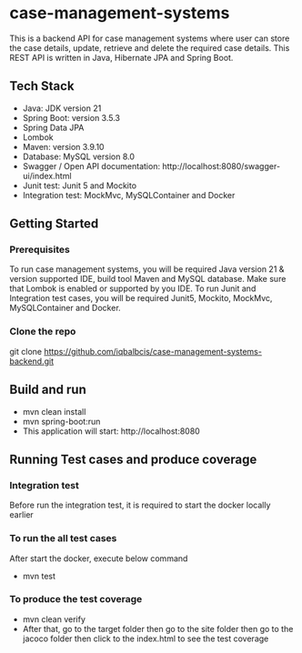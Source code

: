 # case-management-systems
This is a backend API for case management systems where user 
can store the case details, update, retrieve and delete the 
required case details. This REST API is written in Java, 
Hibernate JPA and Spring Boot.

## Tech Stack
- Java: JDK version 21
- Spring Boot: version 3.5.3
- Spring Data JPA
- Lombok
- Maven: version 3.9.10
- Database: MySQL version 8.0
- Swagger / Open API documentation: http://localhost:8080/swagger-ui/index.html
- Junit test: Junit 5 and Mockito
- Integration test: MockMvc, MySQLContainer and Docker

## Getting Started

### Prerequisites
To run case management systems, you will be required Java version 21 
& version supported IDE, build tool Maven and MySQL database. Make 
sure that Lombok is enabled or supported by you IDE. To run Junit 
and Integration test cases, you will be required Junit5, Mockito, 
MockMvc, MySQLContainer and Docker. 

### Clone the repo
git clone https://github.com/iqbalbcis/case-management-systems-backend.git

## Build and run
- mvn clean install 
- mvn spring-boot:run
- This application will start: http://localhost:8080

## Running Test cases and produce coverage

### Integration test
Before run the integration test, it is required to start the docker
locally earlier

### To run the all test cases
After start the docker, execute below command
- mvn test

### To produce the test coverage
- mvn clean verify
- After that, go to the target folder then go to the site folder then 
go to the jacoco folder then click to the index.html to see the 
test coverage 
